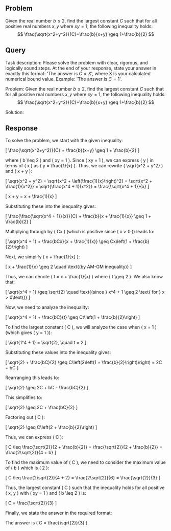 ## Problem

Given the real number $b \leq 2$, find the largest constant $C$ such that for all positive real numbers $x, y$ where $xy = 1$, the following inequality holds:
$$
\frac{\sqrt{x^2+y^2}}{C}+\frac{b}{x+y} \geq 1+\frac{b}{2}
$$

## Query

Task description: Please solve the problem with clear, rigorous, and logically sound steps. At the end of your response, state your answer in exactly this format: 'The answer is $C=X$', where X is your calculated numerical bound value. Example: 'The answer is $C=1$'.

Problem: Given the real number $b \leq 2$, find the largest constant $C$ such that for all positive real numbers $x, y$ where $xy = 1$, the following inequality holds:
$$
\frac{\sqrt{x^2+y^2}}{C}+\frac{b}{x+y} \geq 1+\frac{b}{2}
$$

Solution:

## Response

To solve the problem, we start with the given inequality:

\[
\frac{\sqrt{x^2+y^2}}{C} + \frac{b}{x+y} \geq 1 + \frac{b}{2}
\]

where \( b \leq 2 \) and \( xy = 1 \). Since \( xy = 1 \), we can express \( y \) in terms of \( x \) as \( y = \frac{1}{x} \). Thus, we can rewrite \( \sqrt{x^2 + y^2} \) and \( x + y \):

\[
\sqrt{x^2 + y^2} = \sqrt{x^2 + \left(\frac{1}{x}\right)^2} = \sqrt{x^2 + \frac{1}{x^2}} = \sqrt{\frac{x^4 + 1}{x^2}} = \frac{\sqrt{x^4 + 1}}{x}
\]

\[
x + y = x + \frac{1}{x}
\]

Substituting these into the inequality gives:

\[
\frac{\frac{\sqrt{x^4 + 1}}{x}}{C} + \frac{b}{x + \frac{1}{x}} \geq 1 + \frac{b}{2}
\]

Multiplying through by \( Cx \) (which is positive since \( x > 0 \)) leads to:

\[
\sqrt{x^4 + 1} + \frac{bCx}{x + \frac{1}{x}} \geq Cx\left(1 + \frac{b}{2}\right)
\]

Next, we simplify \( x + \frac{1}{x} \):

\[
x + \frac{1}{x} \geq 2 \quad \text{(by AM-GM inequality)}
\]

Thus, we can denote \( t = x + \frac{1}{x} \) where \( t \geq 2 \). We also know that:

\[
\sqrt{x^4 + 1} \geq \sqrt{2} \quad \text{(since } x^4 + 1 \geq 2 \text{ for } x > 0\text{)}
\]

Now, we need to analyze the inequality:

\[
\sqrt{x^4 + 1} + \frac{bC}{t} \geq Ct\left(1 + \frac{b}{2}\right)
\]

To find the largest constant \( C \), we will analyze the case when \( x = 1 \) (which gives \( y = 1 \)):

\[
\sqrt{1^4 + 1} = \sqrt{2}, \quad t = 2
\]

Substituting these values into the inequality gives:

\[
\sqrt{2} + \frac{bC}{2} \geq C\left(2\left(1 + \frac{b}{2}\right)\right) = 2C + bC
\]

Rearranging this leads to:

\[
\sqrt{2} \geq 2C + bC - \frac{bC}{2}
\]

This simplifies to:

\[
\sqrt{2} \geq 2C + \frac{bC}{2}
\]

Factoring out \( C \):

\[
\sqrt{2} \geq C\left(2 + \frac{b}{2}\right)
\]

Thus, we can express \( C \):

\[
C \leq \frac{\sqrt{2}}{2 + \frac{b}{2}} = \frac{\sqrt{2}}{2 + \frac{b}{2}} = \frac{2\sqrt{2}}{4 + b}
\]

To find the maximum value of \( C \), we need to consider the maximum value of \( b \) which is \( 2 \):

\[
C \leq \frac{2\sqrt{2}}{4 + 2} = \frac{2\sqrt{2}}{6} = \frac{\sqrt{2}}{3}
\]

Thus, the largest constant \( C \) such that the inequality holds for all positive \( x, y \) with \( xy = 1 \) and \( b \leq 2 \) is:

\[
C = \frac{\sqrt{2}}{3}
\]

Finally, we state the answer in the required format:

The answer is \( C = \frac{\sqrt{2}}{3} \).